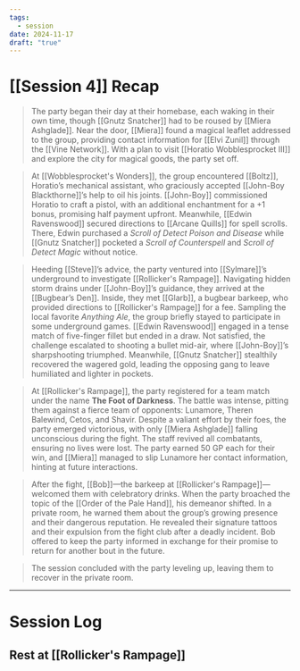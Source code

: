 ```yaml
---
tags:
  - session
date: 2024-11-17
draft: "true"
---
```

# [[Session 4]] Recap

> The party began their day at their homebase, each waking in their own time, though [[Gnutz Snatcher]] had to be roused by [[Miera Ashglade]]. Near the door, [[Miera]] found a magical leaflet addressed to the group, providing contact information for [[Elvi Zunil]] through the [[Vine Network]]. With a plan to visit [[Horatio Wobblesprocket III]] and explore the city for magical goods, the party set off.

> At [[Wobblesprocket's Wonders]], the group encountered [[Boltz]], Horatio’s mechanical assistant, who graciously accepted [[John-Boy Blackthorne]]’s help to oil his joints. [[John-Boy]] commissioned Horatio to craft a pistol, with an additional enchantment for a +1 bonus, promising half payment upfront. Meanwhile, [[Edwin Ravenswood]] secured directions to [[Arcane Quills]] for spell scrolls. There, Edwin purchased a _Scroll of Detect Poison and Disease_ while [[Gnutz Snatcher]] pocketed a _Scroll of Counterspell_ and _Scroll of Detect Magic_ without notice.

> Heeding [[Steve]]’s advice, the party ventured into [[Sylmare]]’s underground to investigate [[Rollicker's Rampage]]. Navigating hidden storm drains under [[John-Boy]]’s guidance, they arrived at the [[Bugbear’s Den]]. Inside, they met [[Glarb]], a bugbear barkeep, who provided directions to [[Rollicker's Rampage]] for a fee. Sampling the local favorite _Anything Ale_, the group briefly stayed to participate in some underground games. [[Edwin Ravenswood]] engaged in a tense match of five-finger fillet but ended in a draw. Not satisfied, the challenge escalated to shooting a bullet mid-air, where [[John-Boy]]’s sharpshooting triumphed. Meanwhile, [[Gnutz Snatcher]] stealthily recovered the wagered gold, leading the opposing gang to leave humiliated and lighter in pockets.

> At [[Rollicker's Rampage]], the party registered for a team match under the name **The Foot of Darkness**. The battle was intense, pitting them against a fierce team of opponents: Lunamore, Theren Balewind, Cetos, and Shavir. Despite a valiant effort by their foes, the party emerged victorious, with only [[Miera Ashglade]] falling unconscious during the fight. The staff revived all combatants, ensuring no lives were lost. The party earned 50 GP each for their win, and [[Miera]] managed to slip Lunamore her contact information, hinting at future interactions.

> After the fight, [[Bob]]—the barkeep at [[Rollicker's Rampage]]—welcomed them with celebratory drinks. When the party broached the topic of the [[Order of the Pale Hand]], his demeanor shifted. In a private room, he warned them about the group’s growing presence and their dangerous reputation. He revealed their signature tattoos and their expulsion from the fight club after a deadly incident. Bob offered to keep the party informed in exchange for their promise to return for another bout in the future.

> The session concluded with the party leveling up, leaving them to recover in the private room.

---

# Session Log

## Rest at [[Rollicker's Rampage]]